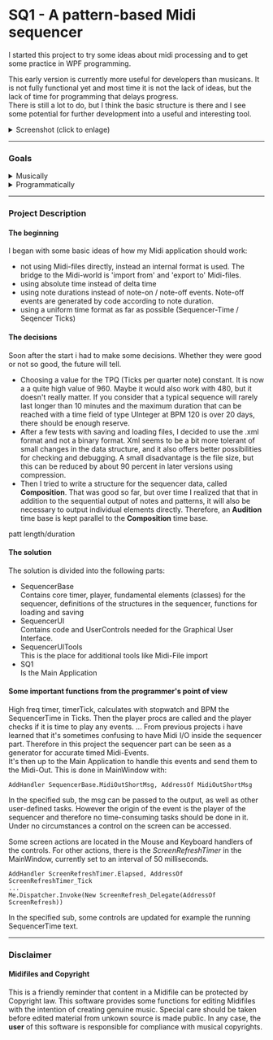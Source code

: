 # SQ1 - A pattern-based Midi sequencer


I started this project to try some ideas about midi processing and to get some practice in WPF programming.

This early version is currently more useful for developers than musicans. It is not fully functional yet and most time it is not the lack of ideas, but the lack of time for programming that delays progress.  
There is still a lot to do, but I think the basic structure is there and I see some potential for further development into a useful and interesting tool.
 
<details><summary>Screenshot (click to enlage)</summary>
<p>

![SS_SQ1](https://user-images.githubusercontent.com/88147904/221266603-e67a3402-2ef0-4d8b-bd03-a2bea7ddf6ae.PNG)

</p>
</details>

---

 ### Goals

<Details>
<summary>Musically</summary>

 In a final version, the user should be able to create little clips and soundscapes and play pattern in a intuitive way.
 It should work with the 'GS Wavetable Software Synth' as Output device, but prefered is a Midi Hardware sound generator like a keyboard or a soundmodule. On a first level in GM mode, but on a second level also in exclusive mode. I own a 'Yamaha Motif Rack ES' and '-XS' device myself, so there will be maybe some support for this devices, but of course there should also be the ability to use other Midi devices. Maybe in the way that the user can create custom voice- and parameter lists to be read by this application.
 
SQ1 is supposed to be a nice tool, a helper, an addition to existing Sequencers and DAW's, free or commercial.

</details>

<Details>
<summary>Programmatically</summary>

I'm still learning WPF, want to get practice and want to find elegant solutions.
I like well-structured projects and clean, straight-forward code but the current version is far away from this.  
One reason is that I started with some ideas but without an exact plan or diagram. It takes some time to find out how the necessary core functions and structures should look like.


</details>

---

 ### Project Description
 #### The beginning
 I began with some basic ideas of how my Midi application should work:
 - not using Midi-files directly, instead an internal format is used. The bridge to the Midi-world is 'import from' and 'export to' Midi-files.
 - using absolute time instead of delta time
 - using note durations instead of note-on / note-off events. Note-off events are generated by code according to note duration.
 - using a uniform time format as far as possible (Sequencer-Time / Seqencer Ticks)
 
 #### The decisions
 Soon after the start i had to make some decisions. Whether they were good or not so good, the future will tell.
 - Choosing a value for the TPQ (Ticks per quarter note) constant. It is now a a quite high value of 960. Maybe it would also work with 480, but it doesn't really matter. If you consider that a typical sequence will rarely last longer than 10 minutes and the maximum duration that can be reached with a time field of type UInteger at BPM 120 is over 20 days, there should be enough reserve.
 - After a few tests with saving and loading files, I decided to use the .xml format and not a binary format. Xml seems to be a bit more tolerant of small changes in the data structure, and it also offers better possibilities for checking and debugging. A small disadvantage is the file size, but this can be reduced by about 90 percent in later versions using compression.
 - Then I tried to write a structure for the sequencer data, called **Composition**. That was good so far, but over time I realized that that in addition to the sequential output of notes and patterns, it will also be necessary to output individual elements directly.
 Therefore, an **Audition** time base is kept parallel to the **Composition** time base.
 
 
 patt length/duration
 
 #### The solution 
 The solution is divided into the following parts:
 - SequencerBase  
    Contains core timer, player, fundamental elements (classes) for the sequencer, definitions of the structures in the sequencer, functions for loading and saving
 - SequencerUI  
    Contains code and UserControls needed for the Graphical User Interface.
 - SequencerUITools  
   This is the place for additional tools like Midi-File import
 - SQ1  
   Is the Main Application

#### Some important functions from the programmer's point of view

High freq timer, timerTick, calculates with stopwatch and BPM the SequencerTime in Ticks. Then the player procs are called and the player checks if it is time to play any events.
...
From previous projects i have learned that it's sometimes confusing to have Midi I/O inside the sequencer part.
Therefore in this project the sequencer part can be seen as a generator for accurate timed Midi-Events.  
It's then up to the Main Application to handle this events and send them to the Midi-Out.
This is done in MainWindow with:

    AddHandler SequencerBase.MidiOutShortMsg, AddressOf MidiOutShortMsg
In the specified sub, the msg can be passed to the output, as well as other user-defined tasks.
However the origin of the event is the player of the sequencer and therefore no time-consuming tasks should be done in it.
Under no circumstances a control on the screen can be accessed.

Some screen actions are located in the Mouse and Keyboard handlers of the controls.
For other actions, there is the *ScreenRefreshTimer* in the MainWindow, currently set to an interval of 50 milliseconds.  

    AddHandler ScreenRefreshTimer.Elapsed, AddressOf ScreenRefreshTimer_Tick
    ...
    Me.Dispatcher.Invoke(New ScreenRefresh_Delegate(AddressOf ScreenRefresh))
In the specified sub, some controls are updated for example the running SequencerTime text.



---
### Disclaimer
#### Midifiles and Copyright
This is a friendly reminder that content in a Midifile can be protected by Copyright law. This software provides some functions for editing Midifiles with the intention of creating genuine music. Special care should be taken before edited material from unkown source is made public. In any case, the **user** of this software is responsible for compliance with musical copyrights.
 
